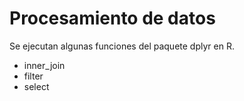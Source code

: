 # Procesamiento de datos

Se ejecutan algunas funciones del paquete dplyr en R.

 * inner_join
 * filter
 * select